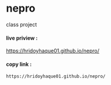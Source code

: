 # nepro

class project

<h4>live priview : </h4>

https://hridoyhaque01.github.io/nepro/

<h4>copy link : </h4>

```sh
https://hridoyhaque01.github.io/nepro/
```
